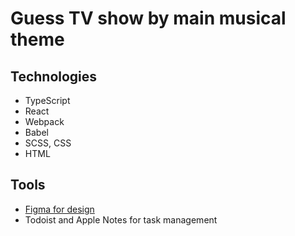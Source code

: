 # Guess TV show by main musical theme

## Technologies
- TypeScript
- React
- Webpack
- Babel
- SCSS, CSS
- HTML

## Tools
- [Figma for design](https://www.figma.com/file/y17UqHoOL5fbgoFHGBcfTu/Songbird?node-id=0%3A1)
- Todoist and Apple Notes for task management
